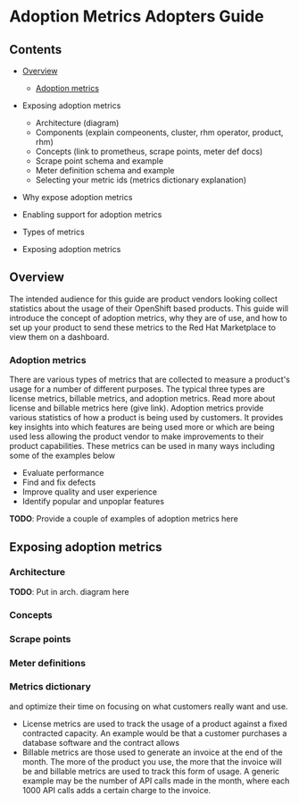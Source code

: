 # Adoption Metrics Adopters Guide

## Contents
- [Overview](#overview)
  - [Adoption metrics](#adoption-metrics)
- Exposing adoption metrics
  - Architecture (diagram)
  - Components (explain compeonents, cluster, rhm operator, product, rhm)
  - Concepts (link to prometheus, scrape points, meter def docs)
  - Scrape point schema and example
  - Meter definition schema and example
  - Selecting your metric ids (metrics dictionary explanation)


- Why expose adoption metrics
- Enabling support for adoption metrics
- Types of metrics
- Exposing adoption metrics

## Overview
The intended audience for this guide are product vendors looking collect statistics about the usage of their OpenShift based products. This guide will introduce the concept of adoption metrics, why they are of use, and how to set up your product to send these metrics to the Red Hat Marketplace to view them on a dashboard.

### Adoption metrics
There are various types of metrics that are collected to measure a product's usage for a number of different purposes. The typical three types are license metrics, billable metrics, and adoption metrics. Read more about license and billable metrics here (give link).
Adoption metrics provide various statistics of how a product is being used by customers. It provides key insights into which features are being used more or which are being used less allowing the product vendor to make improvements to their product capabilities. These metrics can be used in many ways including some of the examples below
- Evaluate performance
- Find and fix defects
- Improve quality and user experience
- Identify popular and unpoplar features

**TODO**: Provide a couple of examples of adoption metrics here

## Exposing adoption metrics
### Architecture
**TODO**: Put in arch. diagram here
### Concepts
### Scrape points
### Meter definitions
### Metrics dictionary





and optimize their time on focusing on what customers really want and use.



- License metrics are used to track the usage of a product against a fixed contracted capacity. An example would be that a customer purchases a database software and the contract allows
- Billable metrics are those used to generate an invoice at the end of the month. The more of the product you use, the more that the invoice will be and billable metrics are used to track this form of usage. A generic example may be the number of API calls made in the month, where each 1000 API calls adds a certain charge to the invoice.
